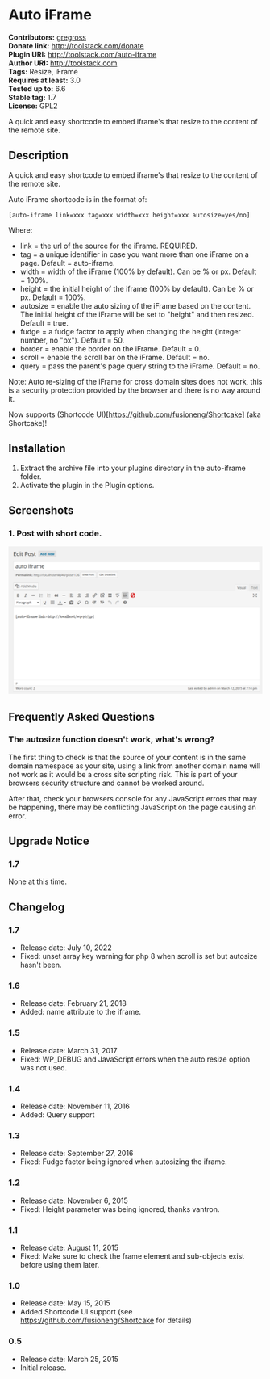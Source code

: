 # Auto iFrame #
**Contributors:** [gregross](https://profiles.wordpress.org/gregross/)  
**Donate link:** http://toolstack.com/donate  
**Plugin URI:** http://toolstack.com/auto-iframe  
**Author URI:** http://toolstack.com  
**Tags:** Resize, iFrame  
**Requires at least:** 3.0  
**Tested up to:** 6.6  
**Stable tag:** 1.7  
**License:** GPL2  

A quick and easy shortcode to embed iframe's that resize to the content of the remote site.

## Description ##

A quick and easy shortcode to embed iframe's that resize to the content of the remote site.

Auto iFrame shortcode is in the format of:

	[auto-iframe link=xxx tag=xxx width=xxx height=xxx autosize=yes/no]

Where:

* link = the url of the source for the iFrame.  REQUIRED.
* tag = a unique identifier in case you want more than one iFrame on a page.  Default = auto-iframe.
* width = width of the iFrame (100% by default).  Can be % or px.  Default = 100%.
* height = the initial height of the iframe (100% by default).  Can be % or px.  Default = 100%.
* autosize = enable the auto sizing of the iFrame based on the content.  The initial height of the iFrame will be set to "height" and then resized.  Default = true.
* fudge = a fudge factor to apply when changing the height (integer number, no "px").  Default = 50.
* border = enable the border on the iFrame.  Default = 0.
* scroll = enable the scroll bar on the iFrame.  Default = no.
* query = pass the parent's page query string to the iFrame.  Default = no.

Note: Auto re-sizing of the iFrame for cross domain sites does not work, this is a security protection provided by the browser and there is no way around it.

Now supports (Shortcode UI)[https://github.com/fusioneng/Shortcake] (aka Shortcake)!

## Installation ##

1. Extract the archive file into your plugins directory in the auto-iframe folder.
2. Activate the plugin in the Plugin options.

## Screenshots ##

### 1. Post with short code. ###
![Post with short code.](assets/screenshot-1.png)


## Frequently Asked Questions ##
### The autosize function doesn't work, what's wrong? ###

The first thing to check is that the source of your content is in the same domain namespace as your site, using a link from another domain name will not work as it would be a cross site scripting risk.  This is part of your browsers security structure and cannot be worked around.

After that, check your browsers console for any JavaScript errors that may be happening, there may be conflicting JavaScript on the page causing an error.

## Upgrade Notice ##
### 1.7 ###
None at this time.

## Changelog ##
### 1.7 ###
* Release date: July 10, 2022
* Fixed: unset array key warning for php 8 when scroll is set but autosize hasn't been.

### 1.6 ###
* Release date: February 21, 2018
* Added: name attribute to the iframe.

### 1.5 ###
* Release date: March 31, 2017
* Fixed: WP_DEBUG and JavaScript errors when the auto resize option was not used.

### 1.4 ###
* Release date: November 11, 2016
* Added: Query support

### 1.3 ###
* Release date: September 27, 2016
* Fixed: Fudge factor being ignored when autosizing the iframe.

### 1.2 ###
* Release date: November 6, 2015
* Fixed: Height parameter was being ignored, thanks vantron.

### 1.1 ###
* Release date: August 11, 2015
* Fixed: Make sure to check the frame element and sub-objects exist before using them later.

### 1.0 ###
* Release date: May 15, 2015
* Added Shortcode UI support (see https://github.com/fusioneng/Shortcake for details)

### 0.5 ###
* Release date: March 25, 2015
* Initial release.

